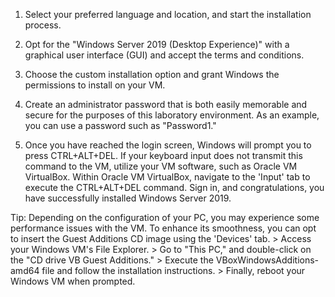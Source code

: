 1. Select your preferred language and location, and start the installation process.

2. Opt for the "Windows Server 2019 (Desktop Experience)" with a graphical user interface (GUI) and accept the terms and conditions.

3. Choose the custom installation option and grant Windows the permissions to install on your VM.

4. Create an administrator password that is both easily memorable and secure for the purposes of this laboratory environment. As an example, you can use a password such as "Password1."

5. Once you have reached the login screen, Windows will prompt you to press CTRL+ALT+DEL. If your keyboard input does not transmit this command to the VM, utilize your VM software, such as Oracle VM VirtualBox. Within Oracle VM VirtualBox, navigate to the 'Input' tab to execute the CTRL+ALT+DEL command. Sign in, and congratulations, you have successfully installed Windows Server 2019.

Tip: Depending on the configuration of your PC, you may experience some performance issues with the VM. To enhance its smoothness, you can opt to insert the Guest Additions CD image using the 'Devices' tab. > Access your Windows VM's File Explorer. > Go to "This PC," and double-click on the "CD drive VB Guest Additions." > Execute the VBoxWindowsAdditions-amd64 file and follow the installation instructions. > Finally, reboot your Windows VM when prompted.
